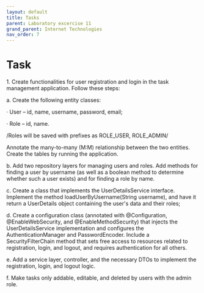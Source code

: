 ```yaml
---
layout: default
title: Tasks
parent: Laboratory excercise 11
grand_parent: Internet Technologies
nav_order: 7
---
```


# Task

1\. Create functionalities for user registration and login in the task management application. Follow these steps:

a. Create the following entity classes:

· User – id, name, username, password, email;

· Role – id, name. 

/Roles will be saved with prefixes as ROLE_USER, ROLE_ADMIN/

Annotate the many-to-many (M:M) relationship between the two entities. Create the tables by running the application.

b. Add two repository layers for managing users and roles. Add methods for finding a user by username (as well as a boolean method to determine whether such a user exists) and for finding a role by name.

c. Create a class that implements the UserDetailsService interface. Implement the method loadUserByUsername(String username), and have it return a UserDetails object containing the user's data and their roles;

d. Create a configuration class (annotated with @Configuration, @EnableWebSecurity, and @EnableMethodSecurity) that injects the UserDetailsService implementation and configures the AuthenticationManager and PasswordEncoder. Include a SecurityFilterChain method that sets free access to resources related to registration, login, and logout, and requires authentication for all others.

e. Add a service layer, controller, and the necessary DTOs to implement the registration, login, and logout logic.

f. Make tasks only addable, editable, and deleted by users with the admin role.
